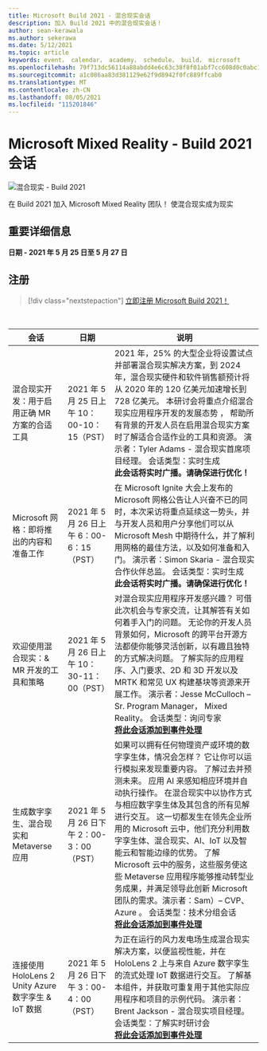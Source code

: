 ```yaml
---
title: Microsoft Build 2021 - 混合现实会话
description: 加入 Build 2021 中的混合现实会话！
author: sean-kerawala
ms.author: sekerawa
ms.date: 5/12/2021
ms.topic: article
keywords: event， calendar， academy， schedule， build， microsoft
ms.openlocfilehash: 79f713dc56114a88abdd4e6c63c38f8f01abf7cc608d0c0abc15a93d81eae98d
ms.sourcegitcommit: a1c086aa83d381129e62f9d8942f0fc889ffcab0
ms.translationtype: MT
ms.contentlocale: zh-CN
ms.lasthandoff: 08/05/2021
ms.locfileid: "115201846"
---
```

# <a name="microsoft-mixed-reality---build-2021-sessions"></a>Microsoft Mixed Reality - Build 2021 会话

![混合现实 - Build 2021](images/mr_build_banner.png)

在 Build 2021 加入 Microsoft Mixed Reality 团队！ 使混合现实成为现实

## <a name="important-details"></a>重要详细信息

**日期 - 2021 年 5 月 25 日至 5 月 27 日**

## <a name="registration"></a>注册

> [!div class="nextstepaction"] 
> [立即注册 Microsoft Build 2021！](https://register.build.microsoft.com/)

<br>

|会话|日期|说明|
|-------------|-------------|-----|
| 混合现实开发：用于启用正确 MR 方案的合适工具|2021 年 5 月 25 日上午 10：00-10：15（PST）|2021 年，25% 的大型企业将设置试点并部署混合现实解决方案，到 2024 年，混合现实硬件和软件销售额预计将从 2020 年的 120 亿美元加速增长到 728 亿美元。 本研讨会将重点介绍混合现实应用程序开发的发展态势 ， 帮助所有背景的开发人员在启用混合现实方案时了解适合合适作业的工具和资源。 演示者：Tyler Adams - 混合现实首席项目经理。 会话类型：实时生成 <br><b>此会话将实时广播。请确保进行优化！</b>|
| Microsoft 网格：即将推出的内容和准备工作|2021 年 5 月 26 日上午 6：00-6：15（PST）|在 Microsoft Ignite 大会上发布的 Microsoft 网格公告让人兴奋不已的同时，本次采访将重点延续这一势头，并与开发人员和用户分享他们可以从 Microsoft Mesh 中期待什么，并了解利用网格的最佳方法，以及如何准备和入门。 演示者：Simon Skaria - 混合现实合作伙伴总监。 会话类型：实时生成<br><b>此会话将实时广播。请确保进行优化！</b>|
| 欢迎使用混合现实：& MR 开发的工具和策略|2021 年 5 月 26 日上午 10：30-11：00（PST）| 对混合现实应用程序开发感兴趣？ 可借此次机会与专家交流，让其解答有关如何着手入门的问题。 无论你的开发人员背景如何，Microsoft 的跨平台开源方法都使你能够灵活创新，以有趣且独特的方式解决问题。 了解实际的应用程序、入门要求、2D 和 3D 开发以及 MRTK 和常见 UX 构建基块等资源来开展工作。 演示者：Jesse McCulloch – Sr. Program Manager， Mixed Reality。 会话类型：询问专家<br><b>[将此会话添加到事件处理](https://mybuild.microsoft.com/sessions/6e69bf88-10ba-45a2-a2d0-bee591d703d5)</b>|
| 生成数字孪生、混合现实和 Metaverse 应用|2021 年 5 月 26 日下午 2：00-3：00（PST）|如果可以拥有任何物理资产或环境的数字孪生体，情况会怎样？  它让你可以运行模拟来发现重要内容。 了解过去并预测未来。 应用 AI 来感知相应环境并自动执行操作。  在混合现实中以协作方式与相应数字孪生体及其包含的所有见解进行交互。  这一切都发生在领先企业所用的 Microsoft 云中，他们充分利用数字孪生体、混合现实、AI、IoT 以及智能云和智能边缘的优势。  了解 Microsoft 云中的服务，这些服务使这些 Metaverse 应用程序能够推动转型业务成果，并满足领导此创新 Microsoft 团队的需求。演示者：Sam）– CVP、Azure 。 会话类型：技术分组会话<br><b>[将此会话添加到事件处理](https://mybuild.microsoft.com/sessions/f06287c8-8e56-452f-ae2f-e739c2be4870)</b>|
| 连接使用 HoloLens 2 Unity Azure 数字孪生 & IoT 数据|2021 年 5 月 26 日下午 3：00-4：00（PST）| 为正在运行的风力发电场生成混合现实解决方案，以便监视性能，并在 HoloLens 2 上与来自 Azure 数字孪生的流式处理 IoT 数据进行交互。 了解基本组件，并获取可重复用于其他实际应用程序和项目的示例代码。 演示者：Brent Jackson - 混合现实项目经理。 会话类型：了解实时研讨会<br><b>[将此会话添加到事件处理](https://mybuild.microsoft.com/sessions/815a692f-398b-4772-ac18-c021f5116757)</b>|